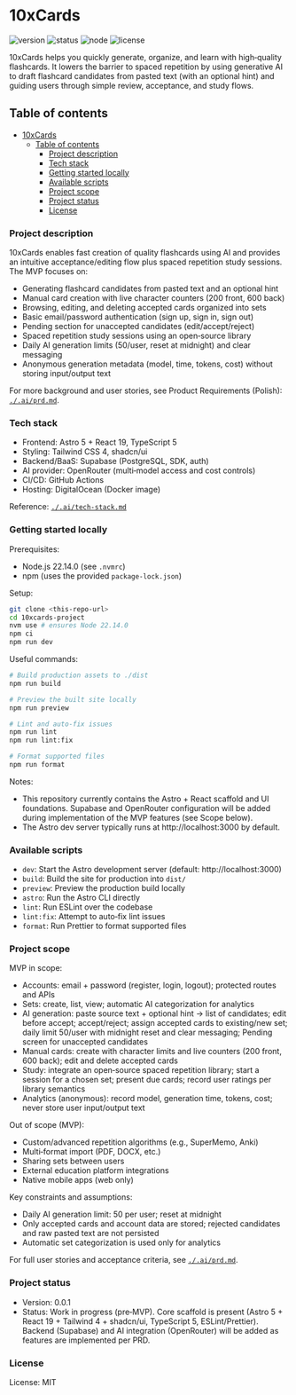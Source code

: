 # 10xCards

![version](https://img.shields.io/badge/version-0.0.1-blue) ![status](https://img.shields.io/badge/status-WIP-orange) ![node](https://img.shields.io/badge/node-22.14.0-43853d) ![license](https://img.shields.io/badge/license-MIT-lightgrey)

10xCards helps you quickly generate, organize, and learn with high‑quality flashcards. It lowers the barrier to spaced repetition by using generative AI to draft flashcard candidates from pasted text (with an optional hint) and guiding users through simple review, acceptance, and study flows.

## Table of contents

- [10xCards](#10xcards)
  - [Table of contents](#table-of-contents)
    - [Project description](#project-description)
    - [Tech stack](#tech-stack)
    - [Getting started locally](#getting-started-locally)
    - [Available scripts](#available-scripts)
    - [Project scope](#project-scope)
    - [Project status](#project-status)
    - [License](#license)

### Project description

10xCards enables fast creation of quality flashcards using AI and provides an intuitive acceptance/editing flow plus spaced repetition study sessions. The MVP focuses on:

- Generating flashcard candidates from pasted text and an optional hint
- Manual card creation with live character counters (200 front, 600 back)
- Browsing, editing, and deleting accepted cards organized into sets
- Basic email/password authentication (sign up, sign in, sign out)
- Pending section for unaccepted candidates (edit/accept/reject)
- Spaced repetition study sessions using an open‑source library
- Daily AI generation limits (50/user, reset at midnight) and clear messaging
- Anonymous generation metadata (model, time, tokens, cost) without storing input/output text

For more background and user stories, see Product Requirements (Polish): [`./.ai/prd.md`](./.ai/prd.md).

### Tech stack

- Frontend: Astro 5 + React 19, TypeScript 5
- Styling: Tailwind CSS 4, shadcn/ui
- Backend/BaaS: Supabase (PostgreSQL, SDK, auth)
- AI provider: OpenRouter (multi‑model access and cost controls)
- CI/CD: GitHub Actions
- Hosting: DigitalOcean (Docker image)

Reference: [`./.ai/tech-stack.md`](./.ai/tech-stack.md)

### Getting started locally

Prerequisites:

- Node.js 22.14.0 (see `.nvmrc`)
- npm (uses the provided `package-lock.json`)

Setup:

```bash
git clone <this-repo-url>
cd 10xcards-project
nvm use # ensures Node 22.14.0
npm ci
npm run dev
```

Useful commands:

```bash
# Build production assets to ./dist
npm run build

# Preview the built site locally
npm run preview

# Lint and auto-fix issues
npm run lint
npm run lint:fix

# Format supported files
npm run format
```

Notes:

- This repository currently contains the Astro + React scaffold and UI foundations. Supabase and OpenRouter configuration will be added during implementation of the MVP features (see Scope below).
- The Astro dev server typically runs at http://localhost:3000 by default.

### Available scripts

- `dev`: Start the Astro development server (default: http://localhost:3000)
- `build`: Build the site for production into `dist/`
- `preview`: Preview the production build locally
- `astro`: Run the Astro CLI directly
- `lint`: Run ESLint over the codebase
- `lint:fix`: Attempt to auto‑fix lint issues
- `format`: Run Prettier to format supported files

### Project scope

MVP in scope:

- Accounts: email + password (register, login, logout); protected routes and APIs
- Sets: create, list, view; automatic AI categorization for analytics
- AI generation: paste source text + optional hint → list of candidates; edit before accept; accept/reject; assign accepted cards to existing/new set; daily limit 50/user with midnight reset and clear messaging; Pending screen for unaccepted candidates
- Manual cards: create with character limits and live counters (200 front, 600 back); edit and delete accepted cards
- Study: integrate an open‑source spaced repetition library; start a session for a chosen set; present due cards; record user ratings per library semantics
- Analytics (anonymous): record model, generation time, tokens, cost; never store user input/output text

Out of scope (MVP):

- Custom/advanced repetition algorithms (e.g., SuperMemo, Anki)
- Multi‑format import (PDF, DOCX, etc.)
- Sharing sets between users
- External education platform integrations
- Native mobile apps (web only)

Key constraints and assumptions:

- Daily AI generation limit: 50 per user; reset at midnight
- Only accepted cards and account data are stored; rejected candidates and raw pasted text are not persisted
- Automatic set categorization is used only for analytics

For full user stories and acceptance criteria, see [`./.ai/prd.md`](./.ai/prd.md).

### Project status

- Version: 0.0.1
- Status: Work in progress (pre‑MVP). Core scaffold is present (Astro 5 + React 19 + Tailwind 4 + shadcn/ui, TypeScript 5, ESLint/Prettier). Backend (Supabase) and AI integration (OpenRouter) will be added as features are implemented per PRD.

### License

License: MIT